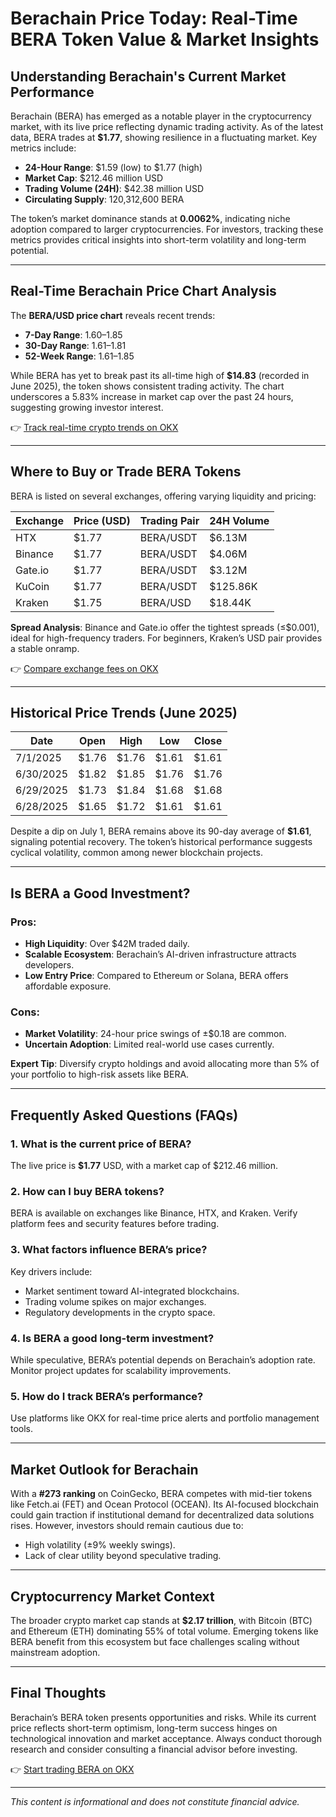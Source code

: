 # Berachain Price Today: Real-Time BERA Token Value & Market Insights  

## Understanding Berachain's Current Market Performance  

Berachain (BERA) has emerged as a notable player in the cryptocurrency market, with its live price reflecting dynamic trading activity. As of the latest data, BERA trades at **$1.77**, showing resilience in a fluctuating market. Key metrics include:  

- **24-Hour Range**: $1.59 (low) to $1.77 (high)  
- **Market Cap**: $212.46 million USD  
- **Trading Volume (24H)**: $42.38 million USD  
- **Circulating Supply**: 120,312,600 BERA  

The token’s market dominance stands at **0.0062%**, indicating niche adoption compared to larger cryptocurrencies. For investors, tracking these metrics provides critical insights into short-term volatility and long-term potential.  

---

## Real-Time Berachain Price Chart Analysis  

The **BERA/USD price chart** reveals recent trends:  

- **7-Day Range**: $1.60–$1.85  
- **30-Day Range**: $1.61–$1.81  
- **52-Week Range**: $1.61–$1.85  

While BERA has yet to break past its all-time high of **$14.83** (recorded in June 2025), the token shows consistent trading activity. The chart underscores a 5.83% increase in market cap over the past 24 hours, suggesting growing investor interest.  

👉 [Track real-time crypto trends on OKX](https://bit.ly/okx-bonus)  

---

## Where to Buy or Trade BERA Tokens  

BERA is listed on several exchanges, offering varying liquidity and pricing:  

| **Exchange** | **Price (USD)** | **Trading Pair** | **24H Volume** |  
|--------------|------------------|------------------|----------------|  
| HTX          | $1.77            | BERA/USDT        | $6.13M         |  
| Binance      | $1.77            | BERA/USDT        | $4.06M         |  
| Gate.io      | $1.77            | BERA/USDT        | $3.12M         |  
| KuCoin       | $1.77            | BERA/USDT        | $125.86K       |  
| Kraken       | $1.75            | BERA/USD         | $18.44K        |  

**Spread Analysis**: Binance and Gate.io offer the tightest spreads (≤$0.001), ideal for high-frequency traders. For beginners, Kraken’s USD pair provides a stable onramp.  

👉 [Compare exchange fees on OKX](https://bit.ly/okx-bonus)  

---

## Historical Price Trends (June 2025)  

| **Date**       | **Open** | **High** | **Low**  | **Close** |  
|----------------|----------|----------|----------|-----------|  
| 7/1/2025       | $1.76    | $1.76    | $1.61    | $1.61     |  
| 6/30/2025      | $1.82    | $1.85    | $1.76    | $1.76     |  
| 6/29/2025      | $1.73    | $1.84    | $1.68    | $1.68     |  
| 6/28/2025      | $1.65    | $1.72    | $1.61    | $1.61     |  

Despite a dip on July 1, BERA remains above its 90-day average of **$1.61**, signaling potential recovery. The token’s historical performance suggests cyclical volatility, common among newer blockchain projects.  

---

## Is BERA a Good Investment?  

### Pros:  
- **High Liquidity**: Over $42M traded daily.  
- **Scalable Ecosystem**: Berachain’s AI-driven infrastructure attracts developers.  
- **Low Entry Price**: Compared to Ethereum or Solana, BERA offers affordable exposure.  

### Cons:  
- **Market Volatility**: 24-hour price swings of ±$0.18 are common.  
- **Uncertain Adoption**: Limited real-world use cases currently.  

**Expert Tip**: Diversify crypto holdings and avoid allocating more than 5% of your portfolio to high-risk assets like BERA.  

---

## Frequently Asked Questions (FAQs)  

### 1. What is the current price of BERA?  
The live price is **$1.77** USD, with a market cap of $212.46 million.  

### 2. How can I buy BERA tokens?  
BERA is available on exchanges like Binance, HTX, and Kraken. Verify platform fees and security features before trading.  

### 3. What factors influence BERA’s price?  
Key drivers include:  
- Market sentiment toward AI-integrated blockchains.  
- Trading volume spikes on major exchanges.  
- Regulatory developments in the crypto space.  

### 4. Is BERA a good long-term investment?  
While speculative, BERA’s potential depends on Berachain’s adoption rate. Monitor project updates for scalability improvements.  

### 5. How do I track BERA’s performance?  
Use platforms like OKX for real-time price alerts and portfolio management tools.  

---

## Market Outlook for Berachain  

With a **#273 ranking** on CoinGecko, BERA competes with mid-tier tokens like Fetch.ai (FET) and Ocean Protocol (OCEAN). Its AI-focused blockchain could gain traction if institutional demand for decentralized data solutions rises. However, investors should remain cautious due to:  
- High volatility (±9% weekly swings).  
- Lack of clear utility beyond speculative trading.  

---

## Cryptocurrency Market Context  

The broader crypto market cap stands at **$2.17 trillion**, with Bitcoin (BTC) and Ethereum (ETH) dominating 55% of total volume. Emerging tokens like BERA benefit from this ecosystem but face challenges scaling without mainstream adoption.  

---

## Final Thoughts  

Berachain’s BERA token presents opportunities and risks. While its current price reflects short-term optimism, long-term success hinges on technological innovation and market acceptance. Always conduct thorough research and consider consulting a financial advisor before investing.  

👉 [Start trading BERA on OKX](https://bit.ly/okx-bonus)  

---  
*This content is informational and does not constitute financial advice.*
